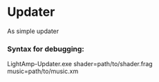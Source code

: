 # Updater
As simple updater

### Syntax for debugging:
LightAmp-Updater.exe shader=path/to/shader.frag music=path/to/music.xm
